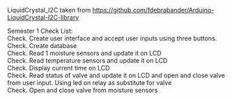 
LiquidCrystal_I2C taken from https://github.com/fdebrabander/Arduino-LiquidCrystal-I2C-library

Semester 1 Check List:<br/>
Check.        Create user interface and accept user inputs using three buttons. <br/>
Check.        Create database <br/>
Check.        Read 1 moisture sensors and update it on LCD <br/>
Check.        Read temperature sensors and update it on LCD <br/>
Check.        Display current time on LCD <br/>
Check.        Read status of valve and update it on LCD and open and close valve from user input. Using led on relay as substitute for valve <br/>
Check.        Open and close valve from moisture sensors <br/>


